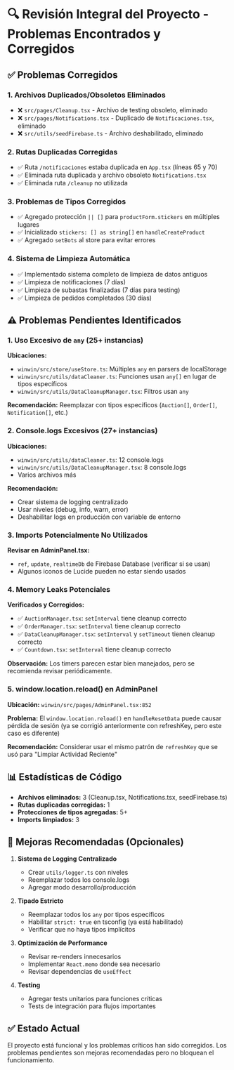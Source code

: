# 🔍 Revisión Integral del Proyecto - Problemas Encontrados y Corregidos

## ✅ Problemas Corregidos

### 1. Archivos Duplicados/Obsoletos Eliminados
- ❌ `src/pages/Cleanup.tsx` - Archivo de testing obsoleto, eliminado
- ❌ `src/pages/Notifications.tsx` - Duplicado de `Notificaciones.tsx`, eliminado
- ❌ `src/utils/seedFirebase.ts` - Archivo deshabilitado, eliminado

### 2. Rutas Duplicadas Corregidas
- ✅ Ruta `/notificaciones` estaba duplicada en `App.tsx` (líneas 65 y 70)
- ✅ Eliminada ruta duplicada y archivo obsoleto `Notifications.tsx`
- ✅ Eliminada ruta `/cleanup` no utilizada

### 3. Problemas de Tipos Corregidos
- ✅ Agregado protección `|| []` para `productForm.stickers` en múltiples lugares
- ✅ Inicializado `stickers: [] as string[]` en `handleCreateProduct`
- ✅ Agregado `setBots` al store para evitar errores

### 4. Sistema de Limpieza Automática
- ✅ Implementado sistema completo de limpieza de datos antiguos
- ✅ Limpieza de notificaciones (7 días)
- ✅ Limpieza de subastas finalizadas (7 días para testing)
- ✅ Limpieza de pedidos completados (30 días)

## ⚠️ Problemas Pendientes Identificados

### 1. Uso Excesivo de `any` (25+ instancias)
**Ubicaciones:**
- `winwin/src/store/useStore.ts`: Múltiples `any` en parsers de localStorage
- `winwin/src/utils/dataCleaner.ts`: Funciones usan `any[]` en lugar de tipos específicos
- `winwin/src/utils/DataCleanupManager.tsx`: Filtros usan `any`

**Recomendación:** Reemplazar con tipos específicos (`Auction[]`, `Order[]`, `Notification[]`, etc.)

### 2. Console.logs Excesivos (27+ instancias)
**Ubicaciones:**
- `winwin/src/utils/dataCleaner.ts`: 12 console.logs
- `winwin/src/utils/DataCleanupManager.tsx`: 8 console.logs
- Varios archivos más

**Recomendación:** 
- Crear sistema de logging centralizado
- Usar niveles (debug, info, warn, error)
- Deshabilitar logs en producción con variable de entorno

### 3. Imports Potencialmente No Utilizados
**Revisar en AdminPanel.tsx:**
- `ref`, `update`, `realtimeDb` de Firebase Database (verificar si se usan)
- Algunos iconos de Lucide pueden no estar siendo usados

### 4. Memory Leaks Potenciales
**Verificados y Corregidos:**
- ✅ `AuctionManager.tsx`: `setInterval` tiene cleanup correcto
- ✅ `OrderManager.tsx`: `setInterval` tiene cleanup correcto
- ✅ `DataCleanupManager.tsx`: `setInterval` y `setTimeout` tienen cleanup correcto
- ✅ `Countdown.tsx`: `setInterval` tiene cleanup correcto

**Observación:** Los timers parecen estar bien manejados, pero se recomienda revisar periódicamente.

### 5. window.location.reload() en AdminPanel
**Ubicación:** `winwin/src/pages/AdminPanel.tsx:852`

**Problema:** El `window.location.reload()` en `handleResetData` puede causar pérdida de sesión (ya se corrigió anteriormente con refreshKey, pero este caso es diferente)

**Recomendación:** Considerar usar el mismo patrón de `refreshKey` que se usó para "Limpiar Actividad Reciente"

## 📊 Estadísticas de Código

- **Archivos eliminados:** 3 (Cleanup.tsx, Notifications.tsx, seedFirebase.ts)
- **Rutas duplicadas corregidas:** 1
- **Protecciones de tipos agregadas:** 5+
- **Imports limpiados:** 3

## 🔧 Mejoras Recomendadas (Opcionales)

1. **Sistema de Logging Centralizado**
   - Crear `utils/logger.ts` con niveles
   - Reemplazar todos los console.logs
   - Agregar modo desarrollo/producción

2. **Tipado Estricto**
   - Reemplazar todos los `any` por tipos específicos
   - Habilitar `strict: true` en tsconfig (ya está habilitado)
   - Verificar que no haya tipos implícitos

3. **Optimización de Performance**
   - Revisar re-renders innecesarios
   - Implementar `React.memo` donde sea necesario
   - Revisar dependencias de `useEffect`

4. **Testing**
   - Agregar tests unitarios para funciones críticas
   - Tests de integración para flujos importantes

## ✅ Estado Actual

El proyecto está funcional y los problemas críticos han sido corregidos. Los problemas pendientes son mejoras recomendadas pero no bloquean el funcionamiento.

